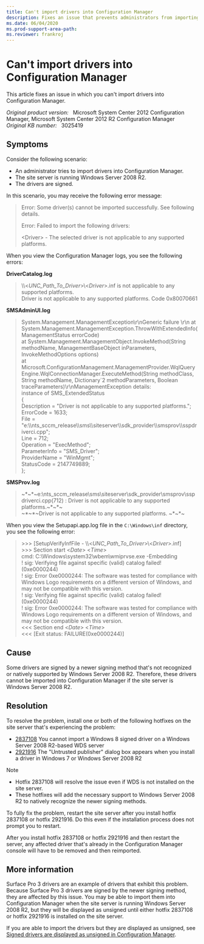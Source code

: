 ```yaml
---
title: Can't import drivers into Configuration Manager
description: Fixes an issue that prevents administrators from importing drivers into Configuration Manager. The problem concerns a newer signing method that isn't supported without first installing this hotfix.
ms.date: 06/04/2020
ms.prod-support-area-path:
ms.reviewer: frankroj
---
```

# Can't import drivers into Configuration Manager

This article fixes an issue in which you can't import drivers into Configuration Manager.

_Original product version:_ &nbsp; Microsoft System Center 2012 Configuration Manager, Microsoft System Center 2012 R2 Configuration Manager  
_Original KB number:_ &nbsp; 3025419

## Symptoms

Consider the following scenario:

- An administrator tries to import drivers into Configuration Manager.
- The site server is running Windows Server 2008 R2.
- The drivers are signed.

In this scenario, you may receive the following error message:

> Error: Some driver(s) cannot be imported successfully. See following details.
>
> Error: Failed to import the following drivers:
>
> &lt;Driver&gt; - The selected driver is not applicable to any supported platforms.

When you view the Configuration Manager logs, you see the following errors:

**DriverCatalog.log**

> \\\\<*UNC_Path_To_Driver*>\\\<*Driver*>.inf is not applicable to any supported platforms.  
> Driver is not applicable to any supported platforms. Code 0x80070661

**SMSAdminUI.log**

> System.Management.ManagementException\r\nGeneric failure \r\n at System.Management.ManagementException.ThrowWithExtendedInfo(ManagementStatus errorCode)  
> at System.Management.ManagementObject.InvokeMethod(String methodName, ManagementBaseObject inParameters, InvokeMethodOptions options)  
> at Microsoft.ConfigurationManagement.ManagementProvider.WqlQueryEngine.WqlConnectionManager.ExecuteMethod(String methodClass, String methodName, Dictionary\`2 methodParameters, Boolean traceParameters)\r\nManagementException details:  
> instance of SMS_ExtendedStatus  
> {  
> Description = "Driver is not applicable to any supported platforms.";  
> ErrorCode = 1633;  
> File = "e:\\\\nts_sccm_release\\\sms\\\siteserver\\\sdk_provider\\\smsprov\\\sspdriverci.cpp";  
> Line = 712;  
> Operation = "ExecMethod";  
> ParameterInfo = "SMS_Driver";  
> ProviderName = "WinMgmt";  
> StatusCode = 2147749889;  
> };  

**SMSProv.log**

> ~\*~\*~e:\nts_sccm_release\sms\siteserver\sdk_provider\smsprov\sspdriverci.cpp(712) : Driver is not applicable to any supported platforms.~\*~\*~  
> ~\*~\*~Driver is not applicable to any supported platforms. ~\*~\*~

When you view the Setupapi.app.log file in the `C:\Windows\inf` directory, you see the following error:

> \>>> [SetupVerifyInfFile - \\\\<*UNC_Path_To_Driver*>\\\<*Driver*>.inf]  
> \>>> Section start \<*Date*> \<*Time*>  
> cmd: C:\Windows\system32\wbem\wmiprvse.exe -Embedding  
> ! sig: Verifying file against specific (valid) catalog failed! (0xe0000244)  
> ! sig: Error 0xe0000244: The software was tested for compliance with Windows Logo requirements on a different version of Windows, and may not be compatible with this version.  
> ! sig: Verifying file against specific (valid) catalog failed! (0xe0000244)  
> ! sig: Error 0xe0000244: The software was tested for compliance with Windows Logo requirements on a different version of Windows, and may not be compatible with this version.  
> \<<< Section end \<*Date*> \<*Time*>  
> \<<< [Exit status: FAILURE(0xe0000244)]

## Cause

Some drivers are signed by a newer signing method that's not recognized or natively supported by Windows Server 2008 R2. Therefore, these drivers cannot be imported into Configuration Manager if the site server is Windows Server 2008 R2.

## Resolution

To resolve the problem, install one or both of the following hotfixes on the site server that's experiencing the problem:

- [2837108](https://support.microsoft.com/help/2837108) You cannot import a Windows 8 signed driver on a Windows Server 2008 R2-based WDS server
- [2921916](https://support.microsoft.com/help/2921916) The "Untrusted publisher" dialog box appears when you install a driver in Windows 7 or Windows Server 2008 R2

> [!NOTE]
>
> - Hotfix 2837108 will resolve the issue even if WDS is not installed on the site server.
> - These hotfixes will add the necessary support to Windows Server 2008 R2 to natively recognize the newer signing methods.

To fully fix the problem, restart the site server after you install hotfix 2837108 or hotfix 2921916. Do this even if the installation process does not prompt you to restart.

After you install hotfix 2837108 or hotfix 2921916 and then restart the server, any affected driver that's already in the Configuration Manager console will have to be removed and then reimported.

## More information

Surface Pro 3 drivers are an example of drivers that exhibit this problem. Because Surface Pro 3 drivers are signed by the newer signing method, they are affected by this issue. You may be able to import them into Configuration Manager when the site server is running Windows Server 2008 R2, but they will be displayed as unsigned until either hotfix 2837108 or hotfix 2921916 is installed on the site server.

If you are able to import the drivers but they are displayed as unsigned, see [Signed drivers are displayed as unsigned in Configuration Manager](signed-drivers-shown-as-unsigned.md).
